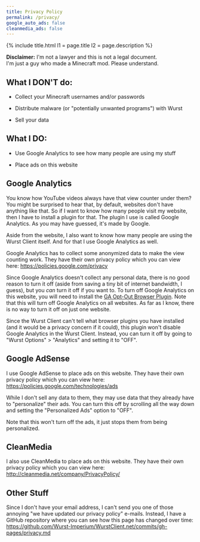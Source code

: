 ```yaml
---
title: Privacy Policy
permalink: /privacy/
google_auto_ads: false
cleanmedia_ads: false
---
```

{% include title.html l1 = page.title l2 = page.description %}

<div class="padding10 no-padding-left no-padding-right bg-red">
	<div class="container align-center">
    <p class="text-accent"><b>Disclaimer:</b> I'm not a lawyer and this is not a legal document.<br>I'm just a guy who made a Minecraft mod. Please understand.</p>
	</div>
</div>

<div class="padding20 no-padding-left no-padding-right bg-grayLighter">
	<div class="container">
		<h2 class="text-normal">What I DON'T do:</h2>
		<ul>
      <li><p>Collect your Minecraft usernames and/or passwords</p></li>
      <li><p>Distribute malware (or "potentially unwanted programs") with Wurst</p></li>
      <li><p>Sell your data</p></li>
		</ul>
	</div>
</div>

<div class="padding20 no-padding-left no-padding-right">
	<div class="container">
		<h2 class="text-normal">What I DO:</h2>
		<ul>
      <li><p>Use Google Analytics to see how many people are using my stuff</p></li>
      <li><p>Place ads on this website</p></li>
		</ul>
	</div>
</div>

<div class="padding20 no-padding-left no-padding-right bg-grayLighter">
  <div class="container">
		<h2 class="text-normal">Google Analytics</h2>
    <p>You know how YouTube videos always have that view counter under them? You might be surprised to hear that, by default, websites don't have anything like that. So if I want to know how many people visit my website, then I have to install a plugin for that. The plugin I use is called Google Analytics. As you may have guessed, it's made by Google.</p>
    <p>Aside from the website, I also want to know how many people are using the Wurst Client itself. And for that I use Google Analytics as well.</p>
    <p>Google Analytics has to collect some anonymized data to make the view counting work. They have their own privacy policy which you can view here: <a href="https://policies.google.com/privacy" target="_blank">https://policies.google.com/privacy</a></p>
    <p>Since Google Analytics doesn't collect any personal data, there is no good reason to turn it off (aside from saving a tiny bit of internet bandwidth, I guess), but you <i>can</i> turn it off if you want to. To turn off Google Analytics on this website, you will need to install the <a href="https://tools.google.com/dlpage/gaoptout" target="_blank">GA Opt-Out Browser Plugin</a>. Note that this will turn off Google Analytics on all websites. As far as I know, there is no way to turn it off on just one website.</p>
    <p>Since the Wurst Client can't tell what browser plugins you have installed (and it would be a privacy concern if it could), this plugin won't disable Google Analytics in the Wurst Client. Instead, you can turn it off by going to "Wurst Options" > "Analytics" and setting it to "OFF".</p>
	</div>
</div>

<div class="padding20 no-padding-left no-padding-right">
  <div class="container">
		<h2 class="text-normal">Google AdSense</h2>
    <p>I use Google AdSense to place ads on this website. They have their own privacy policy which you can view here: <a href="https://policies.google.com/technologies/ads" target="_blank">https://policies.google.com/technologies/ads</a></p>
    <p>While I don't sell any data to them, they may use data that they already have to "personalize" their ads. You can turn this off by scrolling all the way down and setting the "Personalized Ads" option to "OFF".</p>
    <p>Note that this won't turn off the ads, it just stops them from being personalized.</p>
	</div>
</div>

<div class="padding20 no-padding-left no-padding-right bg-grayLighter">
  <div class="container">
		<h2 class="text-normal">CleanMedia</h2>
    <p>I also use CleanMedia to place ads on this website. They have their own privacy policy which you can view here: <a href="http://cleanmedia.net/company/PrivacyPolicy/" target="_blank">http://cleanmedia.net/company/PrivacyPolicy/</a></p>
	</div>
</div>

<div class="padding20 no-padding-left no-padding-right">
  <div class="container">
		<h2 class="text-normal">Other Stuff</h2>
    <p>Since I don't have your email address, I can't send you one of those annoying "we have updated our privacy policy" e-mails. Instead, I have a GitHub repository where you can see how this page has changed over time: <a href="https://github.com/Wurst-Imperium/WurstClient.net/commits/gh-pages/privacy.md" target="_blank">https://github.com/Wurst-Imperium/WurstClient.net/commits/gh-pages/privacy.md</a></p>
	</div>
</div>
